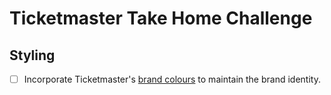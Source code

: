 # Ticketmaster Take Home Challenge

## Styling
- [ ] Incorporate Ticketmaster's [brand colours](https://design.ticketmaster.com/brand/color/) to maintain the brand identity.

